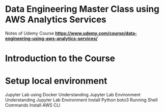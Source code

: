 # Data Engineering Master Class using AWS Analytics Services

Notes of Udemy Course **https://www.udemy.com/course/data-engineering-using-aws-analytics-services/**

# Introduction to the Course

# Setup local environment
Jupyter Lab using Docker
Understanding Jupyter Lab Environment
Understanding Jupyter Lab Environment
Install Python boto3
Running Shell Commands
Install AWS CLI
